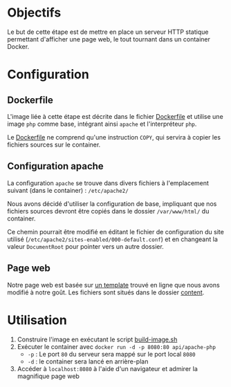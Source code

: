 # Objectifs

Le but de cette étape est de mettre en place un serveur HTTP statique permettant d'afficher une page web, le tout tournant dans un container Docker.

# Configuration

## Dockerfile

L'image liée à cette étape est décrite dans le fichier [Dockerfile](../docker-images/apache-php/Dockerfile) et utilise une image `php` comme base, intégrant ainsi `apache` et l'interpréteur `php`.

 Le [Dockerfile](../docker-images/apache-php/Dockerfile) ne comprend qu'une instruction `COPY`, qui servira à copier les fichiers sources sur le container.

## Configuration apache

La configuration `apache` se trouve dans divers fichiers à l'emplacement suivant (dans le container) : `/etc/apache2/`

Nous avons décidé d'utiliser la configuration de base, impliquant que nos fichiers sources devront être copiés dans le dossier `/var/www/html/` du container.

Ce chemin pourrait être modifié en éditant le fichier de configuration du site utilisé (`/etc/apache2/sites-enabled/000-default.conf`) et en changeant la valeur `DocumentRoot` pour pointer vers un autre dossier.

## Page web

Notre page web est basée sur [un template](https://onepagelove.com/basic-lite) trouvé en ligne que nous avons modifié à notre goût. Les fichiers sont situés dans le dossier [content](../docker-images/apache-php/content/).

# Utilisation

1. Construire l'image en exécutant le script [build-image.sh](../docker-images/apache-php/build-image.sh)
2. Exécuter le container avec `docker run -d -p 8080:80 api/apache-php`
    - `-p` : Le port `80` du serveur sera mappé sur le port local `8080`
    - `-d` : le container sera lancé en arrière-plan
3. Accéder à `localhost:8080` à l'aide d'un navigateur et admirer la magnifique page web